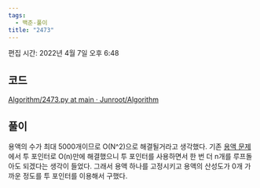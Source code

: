 ```yaml
---
tags:
  - 백준-풀이
title: "2473"
---
```


편집 시간: 2022년 4월 7일 오후 6:48

## 코드

[Algorithm/2473.py at main · Junroot/Algorithm](https://github.com/Junroot/Algorithm/blob/main/baekjoon/2473.py)

## 풀이

용액의 수가 최대 5000개이므로 O(N^2)으로 해결될거라고 생각했다. 기존 [용액 문제](https://www.acmicpc.net/problem/2467)에서 투 포인터로 O(n)만에 해결했으니 투 포인터를 사용하면서 한 번 더 n개를 루프돌아도 되겠다는 생각이 들었다. 그래서 용액 하나를 고정시키고 용액의 산성도가 0개 가까운 정도를 투 포인터를 이용해서 구했다.
